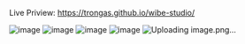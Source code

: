 Live Priview: https://trongas.github.io/wibe-studio/

![image](https://github.com/user-attachments/assets/276c4d9b-09f3-4287-bf3a-0f5373f3f39d)
![image](https://github.com/user-attachments/assets/6b97ae4a-29cf-4da4-a345-ac3c09a426ad)
![image](https://github.com/user-attachments/assets/38d7942e-e313-4012-bc61-f75969a39d0f)
![image](https://github.com/user-attachments/assets/6fe3fda6-eb60-4554-ad8d-1ebee8b3caa7)
![Uploading image.png…]()

